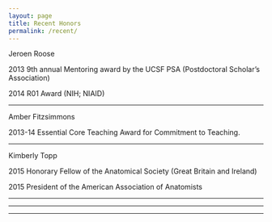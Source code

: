 ```yaml
---
layout: page
title: Recent Honors
permalink: /recent/
---
```


Jeroen Roose

2013    9th annual Mentoring award by the UCSF PSA (Postdoctoral Scholar’s Association)

2014    R01 Award (NIH; NIAID)

----------
Amber Fitzsimmons 

2013-14 Essential Core Teaching Award for Commitment to Teaching. 


----------

Kimberly Topp 

2015 Honorary Fellow of the Anatomical Society (Great Britain and Ireland)

2015 President of the American Association of Anatomists


----------




----------




----------
